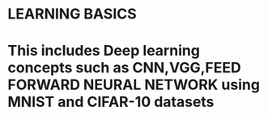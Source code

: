 # LEARNING BASICS

# This includes Deep learning concepts such as CNN,VGG,FEED FORWARD NEURAL NETWORK using MNIST and CIFAR-10 datasets

